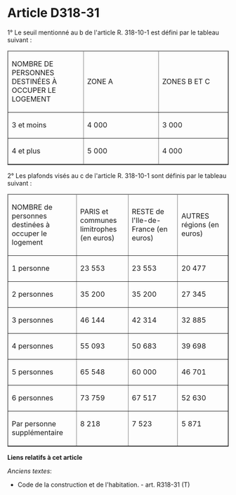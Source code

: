 # Article D318-31

1° Le seuil mentionné au b de l'article R. 318-10-1 est défini par le tableau suivant : 

<table cellspacing="1" cellpadding="0" border="1">
  <thead>
    <tr>
      <td width="156">

NOMBRE DE PERSONNES DESTINÉES À OCCUPER LE LOGEMENT 

</td>
      <td width="156">

ZONE A 

</td>
      <td width="143">

ZONES B ET C 

</td>
    </tr>
  </thead>
  <tbody>
    <tr>
      <td valign="top">

3 et moins 

</td>
      <td valign="top">

4 000 

</td>
      <td valign="top">

3 000 

</td>
    </tr>
    <tr>
      <td valign="top">

4 et plus 

</td>
      <td valign="top">

5 000 

</td>
      <td valign="top">

4 000 

</td>
    </tr>
  </tbody>
</table>

2° Les plafonds visés au c de l'article R. 318-10-1 sont définis par le tableau suivant : 

<table cellspacing="1" cellpadding="0" border="1">
  <thead>
    <tr>
      <td width="143">

NOMBRE de personnes destinées à occuper le logement 

</td>
      <td width="104">

PARIS et communes limitrophes (en euros) 

</td>
      <td width="104">

RESTE de l'Ile-de-France (en euros) 

</td>
      <td width="104">

AUTRES régions (en euros) 

</td>
    </tr>
  </thead>
  <tbody>
    <tr>
      <td valign="top">

1 personne 

</td>
      <td valign="top">

23 553 

</td>
      <td valign="top">

23 553 

</td>
      <td valign="top">

20 477 

</td>
    </tr>
    <tr>
      <td valign="top">

2 personnes 

</td>
      <td valign="top">

35 200 

</td>
      <td valign="top">

35 200 

</td>
      <td valign="top">

27 345 

</td>
    </tr>
    <tr>
      <td valign="top">

3 personnes 

</td>
      <td valign="top">

46 144 

</td>
      <td valign="top">

42 314 

</td>
      <td valign="top">

32 885 

</td>
    </tr>
    <tr>
      <td valign="top">

4 personnes 

</td>
      <td valign="top">

55 093 

</td>
      <td valign="top">

50 683 

</td>
      <td valign="top">

39 698 

</td>
    </tr>
    <tr>
      <td valign="top">

5 personnes 

</td>
      <td valign="top">

65 548 

</td>
      <td valign="top">

60 000 

</td>
      <td valign="top">

46 701 

</td>
    </tr>
    <tr>
      <td valign="top">

6 personnes 

</td>
      <td valign="top">

73 759 

</td>
      <td valign="top">

67 517 

</td>
      <td valign="top">

52 630 

</td>
    </tr>
    <tr>
      <td valign="top">

Par personne supplémentaire 

</td>
      <td valign="top">

8 218 

</td>
      <td valign="top">

7 523 

</td>
      <td valign="top">

5 871

</td>
    </tr>
  </tbody>
</table>

**Liens relatifs à cet article**

_Anciens textes_:

  - Code de la construction et de l'habitation. - art. R318-31 (T)
